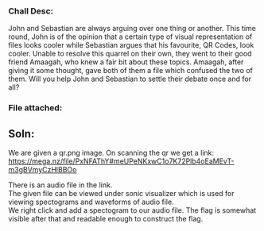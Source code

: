 ### Chall Desc: 
John and Sebastian are always arguing over one thing or another. This time round, John is of the opinion that a certain type of visual representation of files looks cooler while Sebastian argues that his favourite, QR Codes, look cooler. Unable to resolve this quarrel on their own, they went to their good friend Amaagah, who knew a fair bit about these topics. Amaagah, after giving it some thought, gave both of them a file which confused the two of them. Will you help John and Sebastian to settle their debate once and for all?

### File attached: []()

## Soln: 

We are given a qr.png image. On scanning the qr we get a link:  
https://mega.nz/file/PxNFAThY#meUPeNKxwC1o7K72Plb4oEaMEvT-m3gBVmyCzHlBBOo  

There is an audio file in the link.   
The given file can be viewed under sonic visualizer which is used for viewing spectograms and waveforms of audio file.  
We right click and add a spectogram to our audio file. 
The flag is somewhat visible after that and readable enough to construct the flag.
